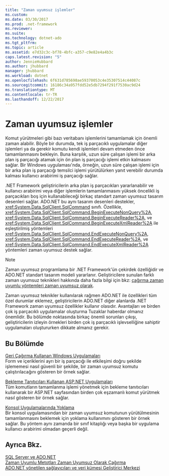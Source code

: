 ```yaml
---
title: "Zaman uyumsuz işlemler"
ms.custom: 
ms.date: 03/30/2017
ms.prod: .net-framework
ms.reviewer: 
ms.suite: 
ms.technology: dotnet-ado
ms.tgt_pltfrm: 
ms.topic: article
ms.assetid: e7d32c3c-bf78-4bfc-a357-c9e82e4a4b3c
caps.latest.revision: "5"
author: JennieHubbard
ms.author: jhubbard
manager: jhubbard
ms.workload: dotnet
ms.openlocfilehash: 6f631d785698ae59370053c4e35307514c44087c
ms.sourcegitcommit: 16186c34a957fdd52e5db7294f291f7530ac9d24
ms.translationtype: MT
ms.contentlocale: tr-TR
ms.lasthandoff: 12/22/2017
---
```

# <a name="asynchronous-operations"></a>Zaman uyumsuz işlemler
Komut yürütmeleri gibi bazı veritabanı işlemlerini tamamlamak için önemli zaman alabilir. Böyle bir durumda, tek iş parçacıklı uygulamalar diğer işlemleri ya da gerekir komutu kendi işlemleri devam etmeden önce tamamlanmasını bekleyin. Buna karşılık, uzun süre çalışan işlemi bir arka plan iş parçacığı atamak için ön plan iş parçacığı işlemi etkin kalmasını sağlar. Bir Windows uygulaması'nda, örneğin, uzun süre çalışan işlemi için bir arka plan iş parçacığı temsilci işlemi yürütülürken yanıt verebilir durumda kalması kullanıcı arabirimi iş parçacığı sağlar.  
  
 .NET Framework geliştiricilerin arka plan iş parçacıkları yararlanabilir ve kullanıcı arabirimi veya diğer işlemlerin tamamlanmasını yüksek öncelikli iş parçacıkları boş için kullanabileceği birkaç standart zaman uyumsuz tasarım desenleri sağlar. ADO.NET bu aynı tasarım desenleri destekler, <xref:System.Data.SqlClient.SqlCommand> sınıfı. Özellikle, <xref:System.Data.SqlClient.SqlCommand.BeginExecuteNonQuery%2A>, <xref:System.Data.SqlClient.SqlCommand.BeginExecuteReader%2A>, ve <xref:System.Data.SqlClient.SqlCommand.BeginExecuteXmlReader%2A> ile eşleştirilmiş yöntemleri <xref:System.Data.SqlClient.SqlCommand.EndExecuteNonQuery%2A>, <xref:System.Data.SqlClient.SqlCommand.EndExecuteReader%2A>, ve <xref:System.Data.SqlClient.SqlCommand.EndExecuteXmlReader%2A> yöntemleri zaman uyumsuz destek sağlar.  
  
> [!NOTE]
>  Zaman uyumsuz programlama bir .NET Framework'ün çekirdek özelliğidir ve ADO.NET standart tasarım modeli yararlanır. Geliştiricilere sunulan farklı zaman uyumsuz teknikleri hakkında daha fazla bilgi için bkz: [çağırma zaman uyumlu yöntemleri zaman uyumsuz olarak](../../../../../docs/standard/asynchronous-programming-patterns/calling-synchronous-methods-asynchronously.md).  
  
 Zaman uyumsuz teknikler kullanılarak rağmen ADO.NET ile özellikleri tüm özel durumlar eklemez, geliştiricilerin ADO.NET diğer alanlarda .NET Framework zaman uyumsuz özellikler kullanır olasıdır. Avantajları ve birden çok iş parçacıklı uygulamalar oluşturma Tuzaklar haberdar olmanız önemlidir. Bu bölümde noktasında birkaç önemli sorunları çıkışı, geliştiricilerin izleyin örnekleri birden çok iş parçacıklı işlevselliğine sahiptir uygulamaları oluştururken dikkate almanız gerekir.  
  
## <a name="in-this-section"></a>Bu Bölümde  
 [Geri Çağırma Kullanan Windows Uygulamaları](../../../../../docs/framework/data/adonet/sql/windows-applications-using-callbacks.md)  
 Form ve içeriklerini ayrı bir iş parçacığı ile etkileşimi doğru şekilde işlememesi nasıl güvenli bir şekilde, bir zaman uyumsuz komutu çalıştırılacağını gösteren bir örnek sağlar.  
  
 [Bekleme Tanıtıcıları Kullanan ASP.NET Uygulamaları](../../../../../docs/framework/data/adonet/sql/aspnet-apps-using-wait-handles.md)  
 Tüm komutların tamamlanma işlemi yönetmek için bekleme tanıtıcıları kullanarak bir ASP.NET sayfasından birden çok eşzamanlı komut yürütmek nasıl gösteren bir örnek sağlar.  
  
 [Konsol Uygulamalarında Yoklama](../../../../../docs/framework/data/adonet/sql/polling-in-console-applications.md)  
 Bir konsol uygulamasından bir zaman uyumsuz komutunun yürütülmesinin tamamlanmasını beklemek için yoklama kullanımını gösteren bir örnek sağlar. Bu yöntem aynı zamanda bir sınıf kitaplığı veya başka bir uygulama kullanıcı arabirimi olmadan geçerli değil.  
  
## <a name="see-also"></a>Ayrıca Bkz.  
 [SQL Server ve ADO.NET](../../../../../docs/framework/data/adonet/sql/index.md)  
 [Zaman Uyumlu Metotları Zaman Uyumsuz Olarak Çağırma](../../../../../docs/standard/asynchronous-programming-patterns/calling-synchronous-methods-asynchronously.md)  
 [ADO.NET yönetilen sağlayıcıları ve veri kümesi Geliştirici Merkezi](http://go.microsoft.com/fwlink/?LinkId=217917)
